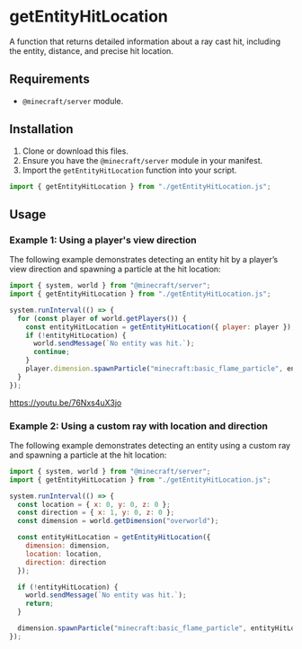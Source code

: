 
# getEntityHitLocation

A function that returns detailed information about a ray cast hit, including the entity, distance, and precise hit location.

## Requirements
- `@minecraft/server` module.

## Installation
1. Clone or download this files.
2. Ensure you have the `@minecraft/server` module in your manifest.
3. Import the `getEntityHitLocation` function into your script.

```javascript
import { getEntityHitLocation } from "./getEntityHitLocation.js";
```

## Usage

### Example 1: Using a player's view direction

The following example demonstrates detecting an entity hit by a player’s view direction and spawning a particle at the hit location:

```javascript
import { system, world } from "@minecraft/server";
import { getEntityHitLocation } from "./getEntityHitLocation.js";

system.runInterval(() => {
  for (const player of world.getPlayers()) {
    const entityHitLocation = getEntityHitLocation({ player: player });
    if (!entityHitLocation) {
      world.sendMessage(`No entity was hit.`);
      continue;
    }
    player.dimension.spawnParticle("minecraft:basic_flame_particle", entityHitLocation.hitLocation);
  }
});
```
https://youtu.be/76Nxs4uX3jo

### Example 2: Using a custom ray with location and direction

The following example demonstrates detecting an entity using a custom ray and spawning a particle at the hit location:

```javascript
import { system, world } from "@minecraft/server";
import { getEntityHitLocation } from "./getEntityHitLocation.js";

system.runInterval(() => {
  const location = { x: 0, y: 0, z: 0 };
  const direction = { x: 1, y: 0, z: 0 };
  const dimension = world.getDimension("overworld");

  const entityHitLocation = getEntityHitLocation({
    dimension: dimension,
    location: location,
    direction: direction
  });

  if (!entityHitLocation) {
    world.sendMessage(`No entity was hit.`);
    return;
  }

  dimension.spawnParticle("minecraft:basic_flame_particle", entityHitLocation.hitLocation);
});
```
